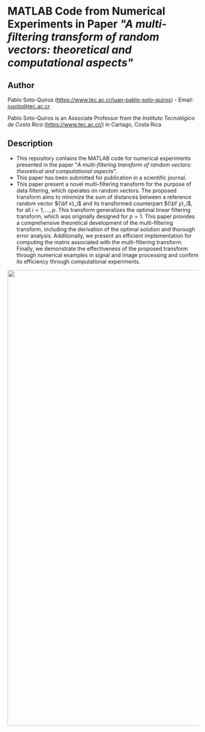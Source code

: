 # MATLAB Code from Numerical Experiments in Paper *"A multi-filtering transform of random vectors: theoretical and computational aspects"*

## Author

Pablo Soto-Quiros (https://www.tec.ac.cr/juan-pablo-soto-quiros) - Email: jusoto@tec.ac.cr

Pablo Soto-Quiros is an Associate Professor from the *Instituto Tecnológico de Costa Rica* (https://www.tec.ac.cr/) in Cartago, Costa Rica


## Description

* This repository contains the MATLAB code for numerical experiments presented in the paper "*A multi-filtering transform of random vectors: theoretical and computational aspects*". 
* This paper has been submitted for publication in a scientific journal. 
* This paper present a novel multi-filtering  transform for the purpose of data filtering, which operates on random vectors. The proposed transform aims to minimize the sum of distances between a reference random vector ${\bf x}_i$ and its transformed counterpart  ${\bf y}_i$, for all $i=1,...,p$. This transform generalizes the optimal linear filtering transform, which was originally designed for $p=1$. This paper provides a comprehensive theoretical development of the multi-filtering  transform, including the derivation of the optimal solution and thorough error analysis. Additionally, we present an efficient implementation for computing the matrix associated with the multi-filtering  transform. Finally, we demonstrate the effectiveness of the proposed transform through numerical examples in signal and image processing and confirm its efficiency through computational experiments.

<p align="center"><img width="1200" src="https://github.com/jusotoTEC/multifiltering_transform/blob/main/img/img1.png"></p>

